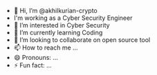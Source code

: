 - 👋 Hi, I’m @akhilkurian-crypto
- I'm working as a Cyber Security Engineer
- 👀 I’m interested in Cyber Security
- 🌱 I’m currently learning Coding
- 💞️ I’m looking to collaborate on open source tool
- 📫 How to reach me ...
- 😄 Pronouns: ...
- ⚡ Fun fact: ...

<!---
akhilkurian-crypto/akhilkurian-crypto is a ✨ special ✨ repository because its `README.md` (this file) appears on your GitHub profile.
You can click the Preview link to take a look at your changes.
--->
